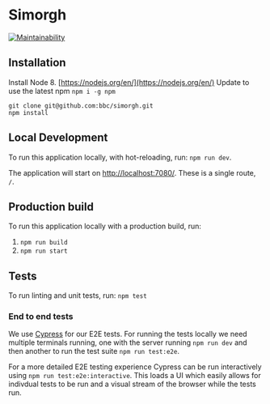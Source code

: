 # Simorgh

[![Maintainability](https://api.codeclimate.com/v1/badges/cbca275e184057982f27/maintainability)](https://codeclimate.com/github/bbc/simorgh/maintainability)

## Installation

Install Node 8. [https://nodejs.org/en/](https://nodejs.org/en/)
Update to use the latest npm `npm i -g npm`

```
git clone git@github.com:bbc/simorgh.git
npm install
```

## Local Development

To run this application locally, with hot-reloading, run: `npm run dev`.

The application will start on [http://localhost:7080/](http://localhost:7080/). These is a single route, `/`.

## Production build

To run this application locally with a production build, run:

1.  `npm run build`
2.  `npm run start`

## Tests

To run linting and unit tests, run: `npm test`

### End to end tests

We use [Cypress](https://www.cypress.io/) for our E2E tests. For running the tests locally we need multiple terminals running, one with the server running `npm run dev` and then another to run the test suite `npm run test:e2e`.

For a more detailed E2E testing experience Cypress can be run interactively using `npm run test:e2e:interactive`. This loads a UI which easily allows for indivdual tests to be run and a visual stream of the browser while the tests run.
